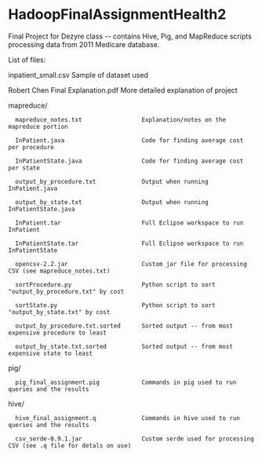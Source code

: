 # HadoopFinalAssignmentHealth2
Final Project for Dezyre class -- contains Hive, Pig, and MapReduce scripts processing data from 2011 Medicare database.

List of files:

   inpatient_small.csv                    Sample of dataset used

   Robert Chen Final Explanation.pdf      More detailed explanation of project

   mapreduce/

      mapreduce_notes.txt                 Explanation/notes on the mapreduce portion
 
      InPatient.java                      Code for finding average cost per procedure

      InPatientState.java                 Code for finding average cost per state

      output_by_procedure.txt             Output when running InPatient.java

      output_by_state.txt                 Output when running InPatientState.java

      InPatient.tar                       Full Eclipse workspace to run InPatient

      InPatientState.tar                  Full Eclipse workspace to run InPatientState
      
      opencsv-2.2.jar                     Custom jar file for processing CSV (see mapreduce_notes.txt)
      
      sortProcedure.py                    Python script to sort "output_by_procedure.txt" by cost
      
      sortState.py                        Python script to sort "output_by_state.txt" by cost
      
      output_by_procedure.txt.sorted      Sorted output -- from most expensive procedure to least
      
      output_by_state.txt.sorted          Sorted output -- from most expensive state to least

   pig/

      pig_final_assignment.pig            Commands in pig used to run queries and the results

   hive/

      hive_final_assignment.q             Commands in hive used to run queries and the results

      csv_serde-0.9.1.jar                 Custom serde used for processing CSV (see .q file for detals on use)


   
